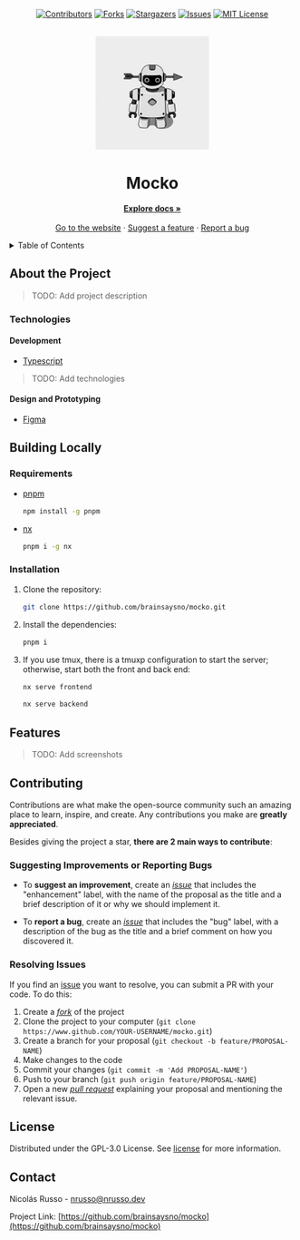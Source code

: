 <div id="top"></div>

<div align="center">

[![Contributors][contributors-shield]][contributors-url]
[![Forks][forks-shield]][forks-url]
[![Stargazers][stars-shield]][stars-url]
[![Issues][issues-shield]][issues-url]
[![MIT License][license-shield]][license-url]

</div>

<br />
<div align="center">
  <a href="https://github.com/brainsaysno/mocko">
    <img src="assets/logo.jpeg" alt="Mocko Logo" style="width: 200px">
  </a>

<h1 align="center">Mocko</h1>

  <p align="center">
    <a href="https://github.com/brainsaysno/mocko"><strong>Explore docs »</strong></a>
    <br />
    <br />
    <a href="https://mocko.nrusso.dev/">Go to the website</a>
    ·
    <a href="https://github.com/brainsaysno/mocko/issues/new?labels=enhancement">Suggest a feature</a>
    ·
    <a href="https://github.com/brainsaysno/mocko/issues/new?labels=bug">Report a bug</a>
    
  </p>
</div>

<details>
  <summary>Table of Contents</summary>
  <ol>
    <li>
      <a href="#about-the-project">About the Project</a>
      <ul>
        <li><a href="#technologies">Technologies</a></li>
      </ul>
    </li>
    <li>
      <a href="#building-locally">Building Locally</a>
      <ul>
        <li><a href="#requirements">Requirements</a></li>
        <li><a href="#installation">Installation</a></li>
      </ul>
    </li>
    <li><a href="#features">Features</a></li>
    <li><a href="#contributing">Contributing</a>
      <ul>
      <li><a href="#suggesting-improvements-or-reporting-bugs">Suggesting Improvements or Reporting Bugs</a></li>
      <li><a href="#resolving-issues">Resolving Issues</a></li>
      </ul>
    </li>
    <li><a href="#license">License</a></li>
    <li><a href="#contact">Contact</a></li>
  </ol>
</details>

## About the Project

> TODO: Add project description

### Technologies

#### Development

- [Typescript](https://www.typescriptlang.org/)

> TODO: Add technologies

#### Design and Prototyping

- [Figma](https://www.figma.com)

## Building Locally

### Requirements

- [pnpm](https://pnpm.io/)
  ```sh
  npm install -g pnpm
  ```
- [nx](https://nx.dev/)
  ```sh
  pnpm i -g nx
  ```

### Installation

1. Clone the repository:

   ```sh
   git clone https://github.com/brainsaysno/mocko.git
   ```

2. Install the dependencies:

   ```sh
   pnpm i
   ```

3. If you use tmux, there is a tmuxp configuration to start the server; otherwise, start both the front and back end:

   ```sh
   nx serve frontend
   ```

   ```sh
   nx serve backend
   ```

## Features

> TODO: Add screenshots

## Contributing

Contributions are what make the open-source community such an amazing place to learn, inspire, and create. Any contributions you make are **greatly appreciated**.

Besides giving the project a star, **there are 2 main ways to contribute**:

### Suggesting Improvements or Reporting Bugs

- To **suggest an improvement**, create an [_issue_](https://github.com/brainsaysno/mocko/issues/new?labels=enhancement) that includes the "enhancement" label, with the name of the proposal as the title and a brief description of it or why we should implement it.

- To **report a bug**, create an [_issue_](https://github.com/brainsaysno/mocko/issues/new?labels=bug) that includes the "bug" label, with a description of the bug as the title and a brief comment on how you discovered it.

### Resolving Issues

If you find an [issue](https://github.com/brainsaysno/mocko/issues) you want to resolve, you can submit a PR with your code. To do this:

1. Create a [_fork_](https://github.com/brainsaysno/mocko/fork) of the project
2. Clone the project to your computer (`git clone https://www.github.com/YOUR-USERNAME/mocko.git`)
3. Create a branch for your proposal (`git checkout -b feature/PROPOSAL-NAME`)
4. Make changes to the code
5. Commit your changes (`git commit -m 'Add PROPOSAL-NAME'`)
6. Push to your branch (`git push origin feature/PROPOSAL-NAME`)
7. Open a new [_pull request_](https://github.com/brainsaysno/mocko/compare) explaining your proposal and mentioning the relevant issue.

## License

Distributed under the GPL-3.0 License. See [license](LICENSE) for more information.

## Contact

Nicolás Russo - [nrusso@nrusso.dev](nrusso@nrusso.dev)

Project Link: [https://github.com/brainsaysno/mocko](https://github.com/brainsaysno/mocko)

[contributors-shield]: https://img.shields.io/github/contributors/brainsaysno/mocko.svg?style=for-the-badge
[contributors-url]: https://github.com/brainsaysno/mocko/graphs/contributors
[forks-shield]: https://img.shields.io/github/forks/brainsaysno/mocko.svg?style=for-the-badge
[forks-url]: https://github.com/brainsaysno/mocko/network/members
[stars-shield]: https://img.shields.io/github/stars/brainsaysno/mocko.svg?style=for-the-badge
[stars-url]: https://github.com/brainsaysno/mocko/stargazers
[issues-shield]: https://img.shields.io/github/issues/brainsaysno/mocko.svg?style=for-the-badge
[issues-url]: https://github.com/brainsaysno/mocko/issues
[license-shield]: https://img.shields.io/github/license/brainsaysno/mocko.svg?style=for-the-badge
[license-url]: https://github.com/brainsaysno/mocko/blob/main/LICENSE
